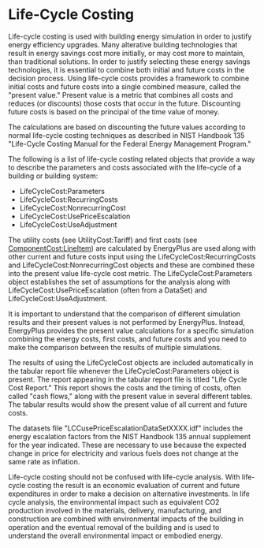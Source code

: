 # Life-Cycle Costing

Life-cycle costing is used with building energy simulation in order to justify energy efficiency upgrades. Many alterative building technologies that result in energy savings cost more initially, or may cost more to maintain, than traditional solutions. In order to justify selecting these energy savings technologies, it is essential to combine both initial and future costs in the decision process. Using life-cycle costs provides a framework to combine initial costs and future costs into a single combined measure, called the "present value." Present value is a metric that combines all costs and reduces (or discounts) those costs that occur in the future. Discounting future costs is based on the principal of the time value of money.

The calculations are based on discounting the future values according to normal life-cycle costing techniques as described in NIST Handbook 135 "Life-Cycle Costing Manual for the Federal Energy Management Program."

The following is a list of life-cycle costing related objects that provide a way to describe the parameters and costs associated with the life-cycle of a building or building system:

- LifeCycleCost:Parameters
- LifeCycleCost:RecurringCosts 
- LifeCycleCost:NonrecurringCost
- LifeCycleCost:UsePriceEscalation
- LifeCycleCost:UseAdjustment 

The utility costs (see UtilityCost:Tariff) and first costs (see [ComponentCost:LineItem](#componentcostlineitem)) are  calculated by EnergyPlus are used along with other current and future costs input using the LifeCycleCost:RecurringCosts and LifeCycleCost:NonrecurringCost objects and these are combined these into the present value life-cycle cost metric. The LifeCycleCost:Parameters object establishes the set of assumptions for the analysis along with LifeCycleCost:UsePriceEscalation (often from a DataSet) and LifeCycleCost:UseAdjustment.

It is important to understand that the comparison of different simulation results and their present values is not performed by EnergyPlus. Instead, EnergyPlus provides the present value calculations for a specific simulation combining the energy costs, first costs, and future costs and you need to make the comparison between the results of multiple simulations.

The results of using the LifeCycleCost objects are included automatically in the tabular report file whenever the LifeCycleCost:Parameters object is present. The report appearing in the tabular report file is titled "Life Cycle Cost Report." This report shows the costs and the timing of costs, often called "cash flows," along with the present value in several different tables. The tabular results would show the present value of all current and future costs.

The datasets file "LCCusePriceEscalationDataSetXXXX.idf" includes the energy escalation factors from the NIST Handbook 135 annual supplement for the year indicated. These are necessary to use because the expected change in price for electricity and various fuels does not change at the same rate as inflation.

Life-cycle costing should not be confused with life-cycle analysis. With life-cycle costing the result is an economic evaluation of current and future expenditures in order to make a decision on alternative investments. In life cycle analysis, the environmental impact such as equivalent CO2 production involved in the materials, delivery, manufacturing, and construction are combined with environmental impacts of the building in operation and the eventual removal of the building and is used to understand the overall environmental impact or embodied energy.